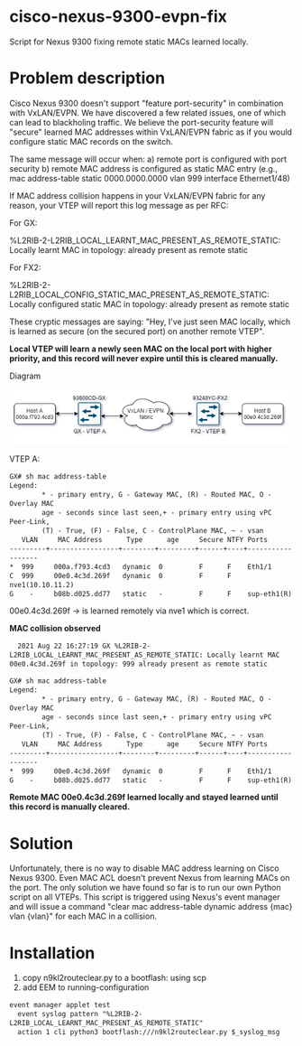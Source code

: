 # cisco-nexus-9300-evpn-fix
Script for Nexus 9300 fixing remote static MACs learned locally.

# Problem description
Cisco Nexus 9300 doesn't support "feature port-security" in combination with VxLAN/EVPN. We have discovered a few related issues, one of which can lead to blackholing traffic. We believe the port-security feature will "secure" learned MAC addresses within VxLAN/EVPN fabric as if you would configure static MAC records on the switch.

The same message will occur when:
  a) remote port is configured with port security
  b) remote MAC address is configured as static MAC entry (e.g., mac address-table static 0000.0000.0000 vlan 999 interface Ethernet1/48)

If MAC address collision happens in your VxLAN/EVPN fabric for any reason, your VTEP will report this log message as per RFC:

For GX:

  %L2RIB-2-L2RIB_LOCAL_LEARNT_MAC_PRESENT_AS_REMOTE_STATIC: Locally learnt MAC <MAC> in topology: <VLANID> already present as remote static

For FX2:

  %L2RIB-2-L2RIB_LOCAL_CONFIG_STATIC_MAC_PRESENT_AS_REMOTE_STATIC: Locally configured static MAC <MAC> in topology: <VLANID> already present as remote static

These cryptic messages are saying: "Hey, I've just seen MAC locally, which is learned as secure (on the secured port) on another remote VTEP". 

**Local VTEP will learn a newly seen MAC on the local port with higher priority, and this record will never expire until this is cleared manually.**


 Diagram
  
 ![plot](./diagram_vxlan.png)

VTEP A:

```
GX# sh mac address-table 
Legend: 
        * - primary entry, G - Gateway MAC, (R) - Routed MAC, O - Overlay MAC
        age - seconds since last seen,+ - primary entry using vPC Peer-Link,
        (T) - True, (F) - False, C - ControlPlane MAC, ~ - vsan
   VLAN     MAC Address      Type      age     Secure NTFY Ports
---------+-----------------+--------+---------+------+----+------------------
*  999     000a.f793.4cd3   dynamic  0         F      F    Eth1/1
C  999     00e0.4c3d.269f   dynamic  0         F      F    nve1(10.10.11.2)
G    -     b08b.d025.dd77   static   -         F      F    sup-eth1(R)

```
  
  00e0.4c3d.269f -> is learned remotely via nve1 which is correct.
  
**MAC collision observed**

```  
  2021 Aug 22 16:27:19 GX %L2RIB-2-L2RIB_LOCAL_LEARNT_MAC_PRESENT_AS_REMOTE_STATIC: Locally learnt MAC 00e0.4c3d.269f in topology: 999 already present as remote static
```

```
GX# sh mac address-table 
Legend: 
        * - primary entry, G - Gateway MAC, (R) - Routed MAC, O - Overlay MAC
        age - seconds since last seen,+ - primary entry using vPC Peer-Link,
        (T) - True, (F) - False, C - ControlPlane MAC, ~ - vsan
   VLAN     MAC Address      Type      age     Secure NTFY Ports
---------+-----------------+--------+---------+------+----+------------------
*  999     00e0.4c3d.269f   dynamic  0         F      F    Eth1/1
G    -     b08b.d025.dd77   static   -         F      F    sup-eth1(R)
```  

  **Remote MAC 00e0.4c3d.269f learned locally and stayed learned until this record is manually cleared.**
  
  
# Solution
  Unfortunately, there is no way to disable MAC address learning on Cisco Nexus 9300. Even MAC ACL doesn't prevent Nexus from learning MACs on the port. The only solution we have found so far is to run our own Python script on all VTEPs. This script is triggered using Nexus's event manager and will issue a command "clear mac address-table dynamic address {mac} vlan {vlan}" for each MAC in a collision.
  
# Installation
  1) copy n9kl2routeclear.py to a bootflash: using scp
  2) add EEM to running-configuration
``` 
event manager applet test
  event syslog pattern "%L2RIB-2-L2RIB_LOCAL_LEARNT_MAC_PRESENT_AS_REMOTE_STATIC"
  action 1 cli python3 bootflash:///n9kl2routeclear.py $_syslog_msg
```
